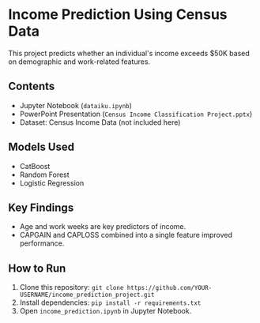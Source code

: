 # Income Prediction Using Census Data
This project predicts whether an individual's income exceeds $50K based on demographic and work-related features.

## Contents
- Jupyter Notebook (`dataiku.ipynb`)
- PowerPoint Presentation (`Census Income Classification Project.pptx`)
- Dataset: Census Income Data (not included here)

## Models Used
- CatBoost
- Random Forest
- Logistic Regression

## Key Findings
- Age and work weeks are key predictors of income.
- CAPGAIN and CAPLOSS combined into a single feature improved performance.

## How to Run
1. Clone this repository: `git clone https://github.com/YOUR-USERNAME/income_prediction_project.git`
2. Install dependencies: `pip install -r requirements.txt`
3. Open `income_prediction.ipynb` in Jupyter Notebook.

